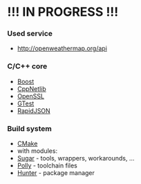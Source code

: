 **!!! IN PROGRESS !!!**
===============

### Used service

* http://openweathermap.org/api

### C/C++ core

* [Boost](http://www.boost.org/)
* [CppNetlib](http://cpp-netlib.org/)
* [OpenSSL](http://www.openssl.org/)
* [GTest](http://code.google.com/p/googletest/)
* [RapidJSON](http://code.google.com/p/rapidjson/)

### Build system

* [CMake](http://cmake.org/)
 * with modules:
  * [Sugar](https://github.com/ruslo/sugar) - tools, wrappers, workarounds, ...
  * [Polly](https://github.com/ruslo/polly) - toolchain files
  * [Hunter](https://github.com/ruslo/hunter) - package manager
